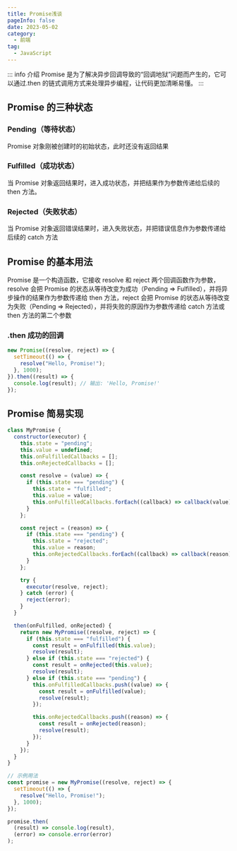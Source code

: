 ```yaml
---
title: Promise浅谈
pageInfo: false
date: 2023-05-02
category:
  - 前端
tag:
  - JavaScript
---
```


::: info 介绍
Promise 是为了解决异步回调导致的“回调地狱”问题而产生的，它可以通过.then 的链式调用方式来处理异步编程，让代码更加清晰易懂。
:::

## Promise 的三种状态

### Pending（等待状态）

Promise 对象刚被创建时的初始状态，此时还没有返回结果

### Fulfilled（成功状态）

当 Promise 对象返回结果时，进入成功状态，并把结果作为参数传递给后续的 then 方法。

### Rejected（失败状态）

当 Promise 对象返回错误结果时，进入失败状态，并把错误信息作为参数传递给后续的 catch 方法

## Promise 的基本用法

Promise 是一个构造函数，它接收 resolve 和 reject 两个回调函数作为参数，resolve 会把 Promise 的状态从等待改变为成功（Pending => Fulfilled），并将异步操作的结果作为参数传递给 then 方法，reject 会把 Promise 的状态从等待改变为失败（Pending => Rejected），并将失败的原因作为参数传递给 catch 方法或 then 方法的第二个参数

### .then 成功的回调

```js
new Promise((resolve, reject) => {
  setTimeout(() => {
    resolve("Hello, Promise!");
  }, 1000);
}).then((result) => {
  console.log(result); // 输出: 'Hello, Promise!'
});
```

## Promise 简易实现

```js
class MyPromise {
  constructor(executor) {
    this.state = "pending";
    this.value = undefined;
    this.onFulfilledCallbacks = [];
    this.onRejectedCallbacks = [];

    const resolve = (value) => {
      if (this.state === "pending") {
        this.state = "fulfilled";
        this.value = value;
        this.onFulfilledCallbacks.forEach((callback) => callback(value));
      }
    };

    const reject = (reason) => {
      if (this.state === "pending") {
        this.state = "rejected";
        this.value = reason;
        this.onRejectedCallbacks.forEach((callback) => callback(reason));
      }
    };

    try {
      executor(resolve, reject);
    } catch (error) {
      reject(error);
    }
  }

  then(onFulfilled, onRejected) {
    return new MyPromise((resolve, reject) => {
      if (this.state === "fulfilled") {
        const result = onFulfilled(this.value);
        resolve(result);
      } else if (this.state === "rejected") {
        const result = onRejected(this.value);
        resolve(result);
      } else if (this.state === "pending") {
        this.onFulfilledCallbacks.push((value) => {
          const result = onFulfilled(value);
          resolve(result);
        });

        this.onRejectedCallbacks.push((reason) => {
          const result = onRejected(reason);
          resolve(result);
        });
      }
    });
  }
}

// 示例用法
const promise = new MyPromise((resolve, reject) => {
  setTimeout(() => {
    resolve("Hello, Promise!");
  }, 1000);
});

promise.then(
  (result) => console.log(result),
  (error) => console.error(error)
);
```
